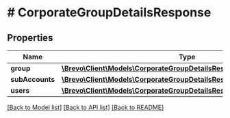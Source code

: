 # # CorporateGroupDetailsResponse

## Properties

Name | Type | Description | Notes
------------ | ------------- | ------------- | -------------
**group** | [**\Brevo\Client\Models\CorporateGroupDetailsResponseGroup**](CorporateGroupDetailsResponseGroup.md) |  | [optional]
**subAccounts** | [**\Brevo\Client\Models\CorporateGroupDetailsResponseSubAccountsInner[]**](CorporateGroupDetailsResponseSubAccountsInner.md) |  | [optional]
**users** | [**\Brevo\Client\Models\CorporateGroupDetailsResponseUsersInner[]**](CorporateGroupDetailsResponseUsersInner.md) |  | [optional]

[[Back to Model list]](../../README.md#models) [[Back to API list]](../../README.md#endpoints) [[Back to README]](../../README.md)
